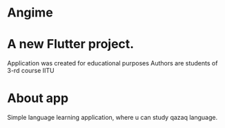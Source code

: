 # Angime

# A new Flutter project.
Application was created for educational purposes
Authors are students of 3-rd course IITU

# About app
Simple language learning application, where u can study qazaq language.

